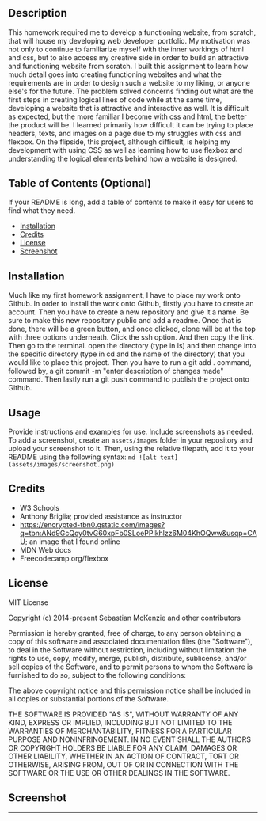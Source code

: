 # <Developing-Portfolio-homework>
## Description
This homework required me to develop a functioning website, from scratch, that will house my developing web developer portfolio. My motivation was not only to continue to familiarize myself with the inner workings of html and css, but to also access my creative side in order to build an attractive and functioning website from scratch. I built this assignment to learn how much detail goes into creating functioning websites and what the requirements are in order to design such a website to my liking, or anyone else's for the future. The problem solved concerns finding out what are the first steps in creating logical lines of code while at the same time, developing a website that is attractive and interactive as well. It is difficult as expected, but the more familiar I become with css and html, the better the product will be. I learned primarily how difficult it can be trying to place headers, texts, and images on a page due to my struggles with css and flexbox. On the flipside, this project, although difficult, is helping my development with using CSS as well as learning how to use flexbox and understanding the logical elements behind how a website is designed.
## Table of Contents (Optional)
If your README is long, add a table of contents to make it easy for users to find what they need.
- [Installation](#installation)
- [Credits](#credits)
- [License](#license)
- [Screenshot](#screenshot)
## Installation
Much like my first homework assignment, I have to place my work onto Github. In order to install the work onto Github, firstly you have to create an account. Then you have to create a new repository and give it a name. Be sure to make this new repository public and add a readme. Once that is done, there will be a green button, and once clicked, clone will be at the top with three options underneath. Click the ssh option. And then copy the link. Then go to the terminal. open the directory (type in ls) and then change into the specific directory (type in cd and the name of the directory) that you would like to place this project. Then you have to run a git add . command, followed by, a git commit -m "enter description of changes made" command. Then lastly run a git push command to publish the project onto Github.
## Usage
Provide instructions and examples for use. Include screenshots as needed.
To add a screenshot, create an `assets/images` folder in your repository and upload your screenshot to it. Then, using the relative filepath, add it to your README using the following syntax:
    ```md
    ![alt text](assets/images/screenshot.png)
    ```
## Credits
- W3 Schools 
- Anthony Briglia; provided assistance as instructor 
- https://encrypted-tbn0.gstatic.com/images?q=tbn:ANd9GcQoy0tvG60xpFb0SLoePPIkhlzz6M04KhOQww&usqp=CAU; an image that I found online 
- MDN Web docs 
- Freecodecamp.org/flexbox 

## License
MIT License

Copyright (c) 2014-present Sebastian McKenzie and other contributors

Permission is hereby granted, free of charge, to any person obtaining
a copy of this software and associated documentation files (the
"Software"), to deal in the Software without restriction, including
without limitation the rights to use, copy, modify, merge, publish,
distribute, sublicense, and/or sell copies of the Software, and to
permit persons to whom the Software is furnished to do so, subject to
the following conditions:

The above copyright notice and this permission notice shall be
included in all copies or substantial portions of the Software.

THE SOFTWARE IS PROVIDED "AS IS", WITHOUT WARRANTY OF ANY KIND,
EXPRESS OR IMPLIED, INCLUDING BUT NOT LIMITED TO THE WARRANTIES OF
MERCHANTABILITY, FITNESS FOR A PARTICULAR PURPOSE AND
NONINFRINGEMENT. IN NO EVENT SHALL THE AUTHORS OR COPYRIGHT HOLDERS BE
LIABLE FOR ANY CLAIM, DAMAGES OR OTHER LIABILITY, WHETHER IN AN ACTION
OF CONTRACT, TORT OR OTHERWISE, ARISING FROM, OUT OF OR IN CONNECTION
WITH THE SOFTWARE OR THE USE OR OTHER DEALINGS IN THE SOFTWARE.

## Screenshot 

---
















































